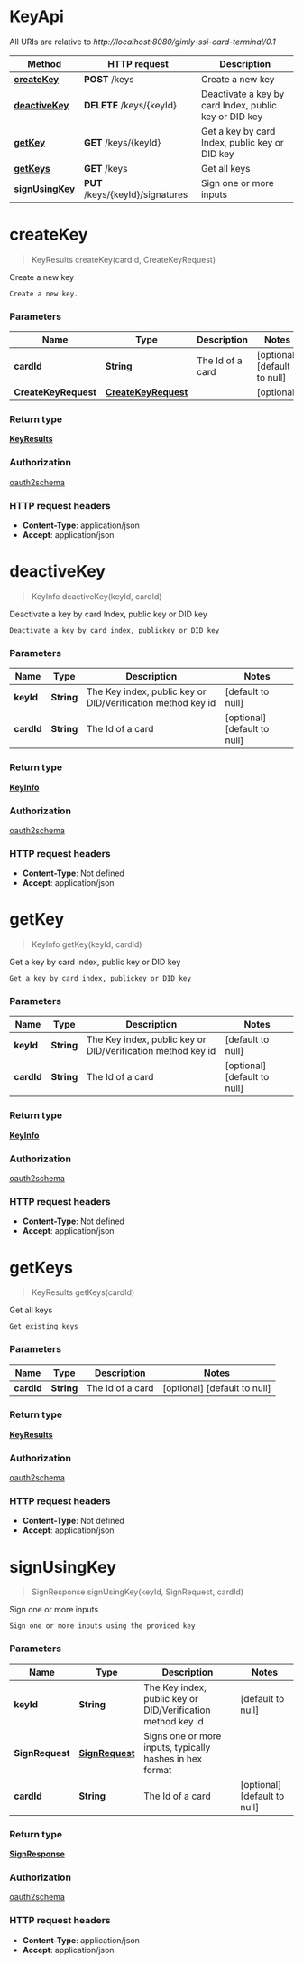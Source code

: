 # KeyApi

All URIs are relative to *http://localhost:8080/gimly-ssi-card-terminal/0.1*

Method | HTTP request | Description
------------- | ------------- | -------------
[**createKey**](KeyApi.md#createKey) | **POST** /keys | Create a new key
[**deactiveKey**](KeyApi.md#deactiveKey) | **DELETE** /keys/{keyId} | Deactivate a key by card Index, public key or DID key
[**getKey**](KeyApi.md#getKey) | **GET** /keys/{keyId} | Get a key by card Index, public key or DID key
[**getKeys**](KeyApi.md#getKeys) | **GET** /keys | Get all keys
[**signUsingKey**](KeyApi.md#signUsingKey) | **PUT** /keys/{keyId}/signatures | Sign one or more inputs


<a name="createKey"></a>
# **createKey**
> KeyResults createKey(cardId, CreateKeyRequest)

Create a new key

    Create a new key.

### Parameters

Name | Type | Description  | Notes
------------- | ------------- | ------------- | -------------
 **cardId** | **String**| The Id of a card | [optional] [default to null]
 **CreateKeyRequest** | [**CreateKeyRequest**](../io.gimly.generated.card.model/CreateKeyRequest.md)|  | [optional]

### Return type

[**KeyResults**](../io.gimly.generated.card.model/KeyResults.md)

### Authorization

[oauth2schema](../README.md#oauth2schema)

### HTTP request headers

- **Content-Type**: application/json
- **Accept**: application/json

<a name="deactiveKey"></a>
# **deactiveKey**
> KeyInfo deactiveKey(keyId, cardId)

Deactivate a key by card Index, public key or DID key

    Deactivate a key by card index, publickey or DID key

### Parameters

Name | Type | Description  | Notes
------------- | ------------- | ------------- | -------------
 **keyId** | **String**| The Key index, public key or DID/Verification method key id | [default to null]
 **cardId** | **String**| The Id of a card | [optional] [default to null]

### Return type

[**KeyInfo**](../io.gimly.generated.card.model/KeyInfo.md)

### Authorization

[oauth2schema](../README.md#oauth2schema)

### HTTP request headers

- **Content-Type**: Not defined
- **Accept**: application/json

<a name="getKey"></a>
# **getKey**
> KeyInfo getKey(keyId, cardId)

Get a key by card Index, public key or DID key

    Get a key by card index, publickey or DID key

### Parameters

Name | Type | Description  | Notes
------------- | ------------- | ------------- | -------------
 **keyId** | **String**| The Key index, public key or DID/Verification method key id | [default to null]
 **cardId** | **String**| The Id of a card | [optional] [default to null]

### Return type

[**KeyInfo**](../io.gimly.generated.card.model/KeyInfo.md)

### Authorization

[oauth2schema](../README.md#oauth2schema)

### HTTP request headers

- **Content-Type**: Not defined
- **Accept**: application/json

<a name="getKeys"></a>
# **getKeys**
> KeyResults getKeys(cardId)

Get all keys

    Get existing keys

### Parameters

Name | Type | Description  | Notes
------------- | ------------- | ------------- | -------------
 **cardId** | **String**| The Id of a card | [optional] [default to null]

### Return type

[**KeyResults**](../io.gimly.generated.card.model/KeyResults.md)

### Authorization

[oauth2schema](../README.md#oauth2schema)

### HTTP request headers

- **Content-Type**: Not defined
- **Accept**: application/json

<a name="signUsingKey"></a>
# **signUsingKey**
> SignResponse signUsingKey(keyId, SignRequest, cardId)

Sign one or more inputs

    Sign one or more inputs using the provided key

### Parameters

Name | Type | Description  | Notes
------------- | ------------- | ------------- | -------------
 **keyId** | **String**| The Key index, public key or DID/Verification method key id | [default to null]
 **SignRequest** | [**SignRequest**](../io.gimly.generated.card.model/SignRequest.md)| Signs one or more inputs, typically hashes in hex format |
 **cardId** | **String**| The Id of a card | [optional] [default to null]

### Return type

[**SignResponse**](../io.gimly.generated.card.model/SignResponse.md)

### Authorization

[oauth2schema](../README.md#oauth2schema)

### HTTP request headers

- **Content-Type**: application/json
- **Accept**: application/json

